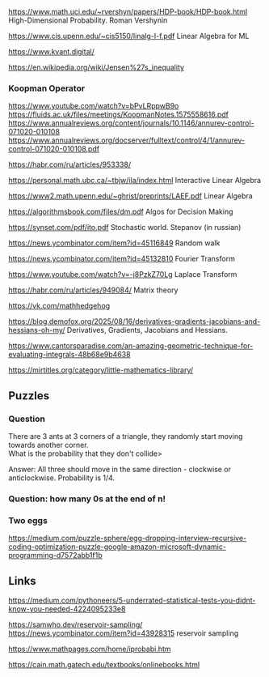 <https://www.math.uci.edu/~rvershyn/papers/HDP-book/HDP-book.html> High-Dimensional Probability. Roman Vershynin

<https://www.cis.upenn.edu/~cis5150/linalg-I-f.pdf> Linear Algebra for ML

<https://www.kvant.digital/>

<https://en.wikipedia.org/wiki/Jensen%27s_inequality>

### Koopman Operator
<https://www.youtube.com/watch?v=bPvLRppwB9o>
<https://fluids.ac.uk/files/meetings/KoopmanNotes.1575558616.pdf>  
<https://www.annualreviews.org/content/journals/10.1146/annurev-control-071020-010108>  
<https://www.annualreviews.org/docserver/fulltext/control/4/1/annurev-control-071020-010108.pdf>  

<https://habr.com/ru/articles/953338/>

<https://personal.math.ubc.ca/~tbjw/ila/index.html> Interactive Linear Algebra

<https://www2.math.upenn.edu/~ghrist/preprints/LAEF.pdf>  Linear Algebra

<https://algorithmsbook.com/files/dm.pdf> Algos for Decision Making

<https://synset.com/pdf/ito.pdf> Stochastic world. Stepanov  (in russian)

<https://news.ycombinator.com/item?id=45116849> Random walk
 
<https://news.ycombinator.com/item?id=45132810> Fourier Transform

<https://www.youtube.com/watch?v=-j8PzkZ70Lg>  Laplace Transform

<https://habr.com/ru/articles/949084/> Matrix theory

<https://vk.com/mathhedgehog>

<https://blog.demofox.org/2025/08/16/derivatives-gradients-jacobians-and-hessians-oh-my/> Derivatives, Gradients, Jacobians and Hessians.

<https://www.cantorsparadise.com/an-amazing-geometric-technique-for-evaluating-integrals-48b68e9b4638>

<https://mirtitles.org/category/little-mathematics-library/>

## Puzzles

### Question 
There are 3 ants at 3 corners of a triangle, they randomly start moving towards another corner.  
What is the probability that they don't collide>

Answer: All three should move in the same direction - clockwise or anticlockwise. Probability is 1/4. 


### Question: how many 0s at the end of  n!

### Two eggs
https://medium.com/puzzle-sphere/egg-dropping-interview-recursive-coding-optimization-puzzle-google-amazon-microsoft-dynamic-programming-d7572abb1f1b

## Links

<https://medium.com/pythoneers/5-underrated-statistical-tests-you-didnt-know-you-needed-4224095233e8>

<https://samwho.dev/reservoir-sampling/> <https://news.ycombinator.com/item?id=43928315>  reservoir sampling

<https://www.mathpages.com/home/iprobabi.htm>

<https://cain.math.gatech.edu/textbooks/onlinebooks.html>
